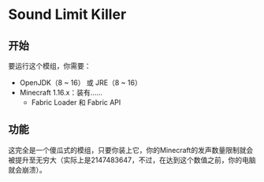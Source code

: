 # Sound Limit Killer

## 开始
要运行这个模组，你需要：
+ OpenJDK（8 ~ 16） 或 JRE（8 ~ 16）
+ Minecraft 1.16.x：装有……
    + Fabric Loader 和 Fabric API
    
## 功能
这完全是一个傻瓜式的模组，只要你装上它，你的Minecraft的发声数量限制就会被提升至无穷大（实际上是2147483647，不过，在达到这个数值之前，你的电脑就会崩溃）。
